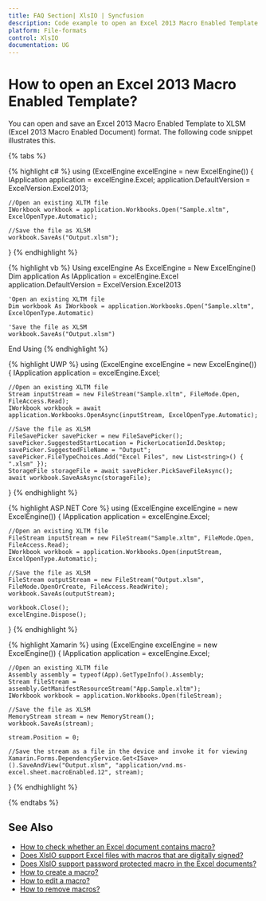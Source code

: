 ```yaml
---
title: FAQ Section| XlsIO | Syncfusion
description: Code example to open an Excel 2013 Macro Enabled Template using Syncfusion .NET Excel library (XlsIO).
platform: File-formats
control: XlsIO
documentation: UG
---
```


# How to open an Excel 2013 Macro Enabled Template?

You can open and save an Excel 2013 Macro Enabled Template to XLSM (Excel 2013 Macro Enabled Document) format. The following code snippet illustrates this.

{% tabs %}  

{% highlight c# %}
using (ExcelEngine excelEngine = new ExcelEngine())
{
    IApplication application = excelEngine.Excel;
    application.DefaultVersion = ExcelVersion.Excel2013;

    //Open an existing XLTM file
    IWorkbook workbook = application.Workbooks.Open("Sample.xltm", ExcelOpenType.Automatic);

    //Save the file as XLSM
    workbook.SaveAs("Output.xlsm");
}
{% endhighlight %}

{% highlight vb %}
Using excelEngine As ExcelEngine = New ExcelEngine()
    Dim application As IApplication = excelEngine.Excel
    application.DefaultVersion = ExcelVersion.Excel2013

    'Open an existing XLTM file
    Dim workbook As IWorkbook = application.Workbooks.Open("Sample.xltm", ExcelOpenType.Automatic)

    'Save the file as XLSM
    workbook.SaveAs("Output.xlsm")
End Using
{% endhighlight %}

{% highlight UWP %}
using (ExcelEngine excelEngine = new ExcelEngine())
{
    IApplication application = excelEngine.Excel;
    
    //Open an existing XLTM file
    Stream inputStream = new FileStream("Sample.xltm", FileMode.Open, FileAccess.Read);
    IWorkbook workbook = await application.Workbooks.OpenAsync(inputStream, ExcelOpenType.Automatic);

    //Save the file as XLSM
    FileSavePicker savePicker = new FileSavePicker();
    savePicker.SuggestedStartLocation = PickerLocationId.Desktop;
    savePicker.SuggestedFileName = "Output";
    savePicker.FileTypeChoices.Add("Excel Files", new List<string>() { ".xlsm" });
    StorageFile storageFile = await savePicker.PickSaveFileAsync();
    await workbook.SaveAsAsync(storageFile);
}
{% endhighlight %}

{% highlight ASP.NET Core %}
using (ExcelEngine excelEngine = new ExcelEngine())
{
    IApplication application = excelEngine.Excel;

    //Open an existing XLTM file
    FileStream inputStream = new FileStream("Sample.xltm", FileMode.Open, FileAccess.Read);
    IWorkbook workbook = application.Workbooks.Open(inputStream, ExcelOpenType.Automatic);

    //Save the file as XLSM
    FileStream outputStream = new FileStream("Output.xlsm", FileMode.OpenOrCreate, FileAccess.ReadWrite);
    workbook.SaveAs(outputStream);

    workbook.Close();
    excelEngine.Dispose();
}
{% endhighlight %}

{% highlight Xamarin %}
using (ExcelEngine excelEngine = new ExcelEngine())
{
    IApplication application = excelEngine.Excel;

    //Open an existing XLTM file
    Assembly assembly = typeof(App).GetTypeInfo().Assembly;
    Stream fileStream = assembly.GetManifestResourceStream("App.Sample.xltm");
    IWorkbook workbook = application.Workbooks.Open(fileStream);

    //Save the file as XLSM
    MemoryStream stream = new MemoryStream();
    workbook.SaveAs(stream);

    stream.Position = 0;

    //Save the stream as a file in the device and invoke it for viewing
    Xamarin.Forms.DependencyService.Get<ISave>().SaveAndView("Output.xlsm", "application/vnd.ms-excel.sheet.macroEnabled.12", stream);
}
{% endhighlight %}

  {% endtabs %}  

## See Also

* [How to check whether an Excel document contains macro?](faqs/how-to-check-whether-an-excel-document-contains-macro)
* [Does XlsIO support Excel files with macros that are digitally signed?](faqs/does-xlsio-support-excel-files-with-macros-that-are-digitally-signed)
* [Does XlsIO support password protected macro in the Excel documents?](faqs/does-xlsio-support-password-protected-macro-in-the-excel-documents)
* [How to create a macro?](https://help.syncfusion.com/file-formats/xlsio/working-with-macros#creating-a-macro)
* [How to edit a macro?](https://help.syncfusion.com/file-formats/xlsio/working-with-macros#editing-a-macro)
* [How to remove macros?](https://help.syncfusion.com/file-formats/xlsio/working-with-macros#removing-macros)
